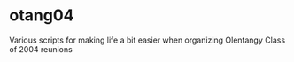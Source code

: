 otang04
=======

Various scripts for making life a bit easier when organizing Olentangy Class of 2004 reunions
